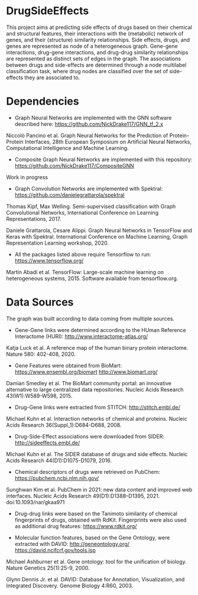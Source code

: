 # DrugSideEffects

This project aims at predicting side effects of drugs based on their chemical and structural features, their interactions with the (metabolic) network of genes, and their (structure) similarity relationships. Side effects, drugs, and genes are represented as node of a heterogeneous graph. Gene-gene interactions, drug-gene interactions, and drug-drug similarity relationships are represented as distinct sets of edges in the graph. The associations between drugs and side-effects are determined through a node multilabel classification task, where drug nodes are classified over the set of side-effects they are associated to.

# Dependencies

* Graph Neural Networks are implemented with the GNN software described here: 
https://github.com/NickDrake117/GNN_tf_2.x

Niccolò Pancino et al. Graph Neural Networks for the Prediction of Protein-Protein Interfaces, 28th European Symposium on Artificial Neural Networks, Computational Intelligence and Machine Learning.

* Composite Graph Neural Networks are implemented with this repository:
https://github.com/NickDrake117/CompositeGNN

Work in progress

* Graph Convolution Networks are implemented with Spektral:
https://github.com/danielegrattarola/spektral

Thomas Kipf, Max Welling. Semi-supervised classification with Graph Convolutional Networks, International Conference on Learning Representations, 2017.

Daniele Grattarola, Cesare Alippi. Graph Neural Networks in TensorFlow and Keras with Spektral. International Conference on Machine Learning, Graph Representation Learning workshop, 2020.


* All the packages listed above require Tensorflow to run:
https://www.tensorflow.org/

Martín Abadi et al. TensorFlow: Large-scale machine learning on heterogeneous systems, 2015. Software available from tensorflow.org.


# Data Sources

The graph was built according to data coming from multiple sources. 

* Gene-Gene links were determined according to the HUman Reference Interactome (HURI):
http://www.interactome-atlas.org/

Katja Luck et al. A reference map of the human binary protein interactome. Nature 580: 402-408, 2020.

* Gene Features were obtained from BioMart:
https://www.ensembl.org/biomart
http://www.biomart.org/

Damian Smedley et al. The BioMart community portal: an innovative alternative to large centralized data repositories. Nucleic Acids Research 43(W1):W589-W598, 2015.

* Drug-Gene links were extracted from STITCH:
http://stitch.embl.de/

Michael Kuhn et al. Interaction networks of chemical and proteins. Nucleic Acids Research 36(Suppl_1):D684-D688, 2008.

* Drug-Side-Effect associations were downloaded from SIDER:
http://sideeffects.embl.de/

Michael Kuhn et al. The SIDER database of drugs and side effects. Nucleic Acids Research 44(D1):D1075-D1079, 2016.

* Chemical descriptors of drugs were retrieved on PubChem:
https://pubchem.ncbi.nlm.nih.gov/

Sunghwan Kim et al. PubChem in 2021: new data content and improved web interfaces. Nucleic Acids Research 49(D1):D1388–D1395, 2021. doi:10.1093/nar/gkaa971

* Drug-drug links were based on the Tanimoto similarity of chemical fingerprints of drugs, obtained with RdKit. Fingerprints were also used as additional drug features:
https://www.rdkit.org/

* Molecular function features, based on the Gene Ontology, were extracted with DAVID:
http://geneontology.org/
https://david.ncifcrf.gov/tools.jsp

Michael Ashburner et al. Gene ontology: tool for the unification of biology. Nature Genetics 25(1):25-9, 2000.

Glynn Dennis Jr. et al. DAVID: Database for Annotation, Visualization, and Integrated Discovery. Genome Biology 4:R60, 2003.

